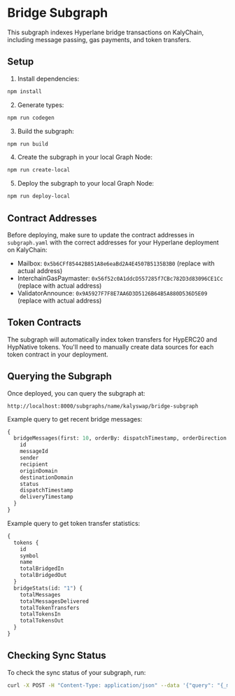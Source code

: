 # Bridge Subgraph

This subgraph indexes Hyperlane bridge transactions on KalyChain, including message passing, gas payments, and token transfers.

## Setup

1. Install dependencies:
```bash
npm install
```

2. Generate types:
```bash
npm run codegen
```

3. Build the subgraph:
```bash
npm run build
```

4. Create the subgraph in your local Graph Node:
```bash
npm run create-local
```

5. Deploy the subgraph to your local Graph Node:
```bash
npm run deploy-local
```

## Contract Addresses

Before deploying, make sure to update the contract addresses in `subgraph.yaml` with the correct addresses for your Hyperlane deployment on KalyChain:

- Mailbox: `0x5b6CFf85442B851A8e6eaBd2A4E4507B5135B3B0` (replace with actual address)
- InterchainGasPaymaster: `0x56f52c0A1ddcD557285f7CBc782D3d83096CE1Cc` (replace with actual address)
- ValidatorAnnounce: `0x9A5927F7F8E7AA6D3D5126B64B5A880D536D5E09` (replace with actual address)

## Token Contracts

The subgraph will automatically index token transfers for HypERC20 and HypNative tokens. You'll need to manually create data sources for each token contract in your deployment.

## Querying the Subgraph

Once deployed, you can query the subgraph at:
```
http://localhost:8000/subgraphs/name/kalyswap/bridge-subgraph
```

Example query to get recent bridge messages:
```graphql
{
  bridgeMessages(first: 10, orderBy: dispatchTimestamp, orderDirection: desc) {
    id
    messageId
    sender
    recipient
    originDomain
    destinationDomain
    status
    dispatchTimestamp
    deliveryTimestamp
  }
}
```

Example query to get token transfer statistics:
```graphql
{
  tokens {
    id
    symbol
    name
    totalBridgedIn
    totalBridgedOut
  }
  bridgeStats(id: "1") {
    totalMessages
    totalMessagesDelivered
    totalTokenTransfers
    totalTokensIn
    totalTokensOut
  }
}
```

## Checking Sync Status

To check the sync status of your subgraph, run:
```bash
curl -X POST -H "Content-Type: application/json" --data '{"query": "{_meta{block{number}}}"}'  http://localhost:8000/subgraphs/name/kalyswap/bridge-subgraph
```